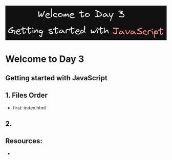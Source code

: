![image info](./welcome-day-03.png)

# Welcome to Day 3

## **Getting started with JavaScript**

## 1. Files Order

- first: index.html

## 2.

## Resources:

-
